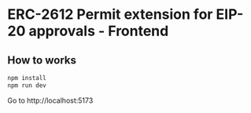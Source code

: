 # ERC-2612 Permit extension for EIP-20 approvals - Frontend

## How to works
```bash
npm install
npm run dev
```

Go to http://localhost:5173